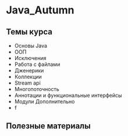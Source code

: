 # Java_Autumn
## Темы курса
* Основы Java
* ООП
* Исключения
* Работа с файлами
* Дженерики
* Коллекции
* Stream api
* Многопоточность
* Аннотации и функциональные интерфейсы
* Модули
Дополнительно
* f
## Полезные материалы
